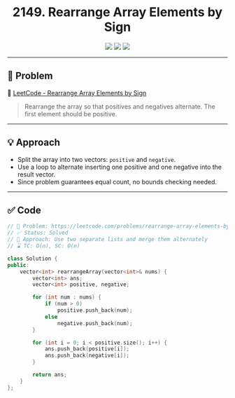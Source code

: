 <h1 align="center">2149. Rearrange Array Elements by Sign</h1>

<p align="center">
  <img src="https://img.shields.io/badge/Difficulty-Medium-yellow?style=for-the-badge" />
  <img src="https://img.shields.io/badge/Status-Solved-success?style=for-the-badge" />
  <img src="https://img.shields.io/badge/Language-C++-blue?style=for-the-badge" />
</p>

---

## 📘 Problem 

🔗 [LeetCode - Rearrange Array Elements by Sign](https://leetcode.com/problems/rearrange-array-elements-by-sign/)  
> Rearrange the array so that positives and negatives alternate. The first element should be positive.

---
 
## 💡 Approach

- Split the array into two vectors: `positive` and `negative`.
- Use a loop to alternate inserting one positive and one negative into the result vector.
- Since problem guarantees equal count, no bounds checking needed.

---

## ✅ Code

```cpp
// 📌 Problem: https://leetcode.com/problems/rearrange-array-elements-by-sign/
// ✅ Status: Solved
// 🧠 Approach: Use two separate lists and merge them alternately
// ⌛ TC: O(n), SC: O(n)

class Solution {
public:
    vector<int> rearrangeArray(vector<int>& nums) {
        vector<int> ans;
        vector<int> positive, negative;

        for (int num : nums) {
            if (num > 0)
                positive.push_back(num);
            else
                negative.push_back(num);
        }

        for (int i = 0; i < positive.size(); i++) {
            ans.push_back(positive[i]);
            ans.push_back(negative[i]);
        }

        return ans;
    }
};